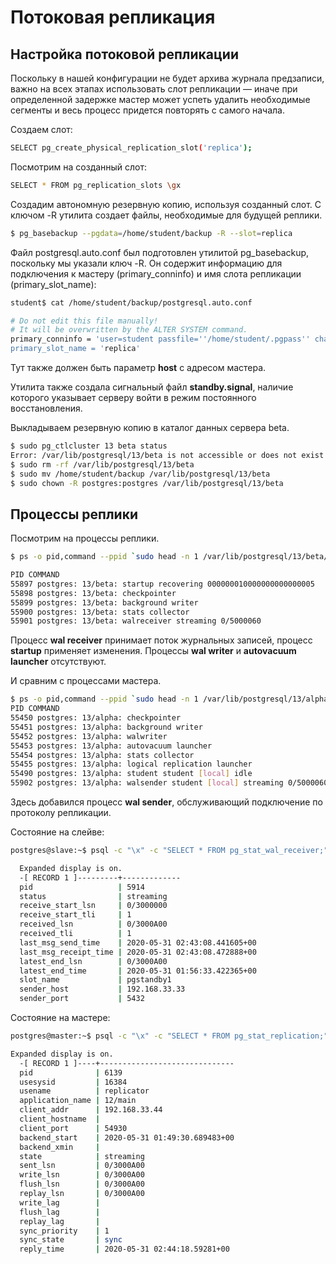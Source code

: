 # Потоковая репликация
## Настройка потоковой репликации

Поскольку в нашей конфигурации не будет архива журнала предзаписи, важно на всех этапах использовать слот репликации — иначе при определенной задержке мастер может успеть удалить
необходимые сегменты и весь процесс придется повторять с самого начала.

Создаем слот:
```bash
SELECT pg_create_physical_replication_slot('replica');
```

Посмотрим на созданный слот:
```bash
SELECT * FROM pg_replication_slots \gx
```
Создадим автономную резервную копию, используя созданный слот. С ключом -R утилита создает файлы, необходимые для будущей реплики.
```bash
$ pg_basebackup --pgdata=/home/student/backup -R --slot=replica
```

Файл postgresql.auto.conf был подготовлен утилитой pg\_basebackup, поскольку мы указали ключ -R. Он содержит информацию для подключения к мастеру (primary_conninfo) и имя слота
репликации (primary\_slot_name):
```bash
student$ cat /home/student/backup/postgresql.auto.conf
```

```bash
# Do not edit this file manually!
# It will be overwritten by the ALTER SYSTEM command.
primary_conninfo = 'user=student passfile=''/home/student/.pgpass'' channel_binding=prefer host=''/var/run/postgresql'' port=5432 sslmode=prefer sslcompression=0 sslsni=1 ssl_min_protocol_version=
primary_slot_name = 'replica'
```
Тут также должен быть параметр **host** с адресом мастера.

Утилита также создала сигнальный файл **standby.signal**, наличие которого указывает серверу войти в режим постоянного восстановления.

Выкладываем резервную копию в каталог данных сервера beta.
```bash
$ sudo pg_ctlcluster 13 beta status
Error: /var/lib/postgresql/13/beta is not accessible or does not exist
$ sudo rm -rf /var/lib/postgresql/13/beta
$ sudo mv /home/student/backup /var/lib/postgresql/13/beta
$ sudo chown -R postgres:postgres /var/lib/postgresql/13/beta
```

## Процессы реплики
Посмотрим на процессы реплики.
```bash
$ ps -o pid,command --ppid `sudo head -n 1 /var/lib/postgresql/13/beta/postmaster.pid`
```

```bash
PID COMMAND
55897 postgres: 13/beta: startup recovering 000000010000000000000005
55898 postgres: 13/beta: checkpointer
55899 postgres: 13/beta: background writer
55900 postgres: 13/beta: stats collector
55901 postgres: 13/beta: walreceiver streaming 0/5000060
```

Процесс **wal receiver** принимает поток журнальных записей, процесс **startup** применяет изменения.
Процессы **wal writer** и **autovacuum launcher** отсутствуют.

И сравним с процессами мастера.
```bash
$ ps -o pid,command --ppid `sudo head -n 1 /var/lib/postgresql/13/alpha/postmaster.pid`
PID COMMAND
55450 postgres: 13/alpha: checkpointer
55451 postgres: 13/alpha: background writer
55452 postgres: 13/alpha: walwriter
55453 postgres: 13/alpha: autovacuum launcher
55454 postgres: 13/alpha: stats collector
55455 postgres: 13/alpha: logical replication launcher
55490 postgres: 13/alpha: student student [local] idle
55902 postgres: 13/alpha: walsender student [local] streaming 0/5000060
```

Здесь добавился процесс **wal sender**, обслуживающий подключение по протоколу репликации.

Состояние на слейве:

```bash
postgres@slave:~$ psql -c "\x" -c "SELECT * FROM pg_stat_wal_receiver;"

  Expanded display is on.
  -[ RECORD 1 ]---------+-------------
  pid                   | 5914
  status                | streaming
  receive_start_lsn     | 0/3000000
  receive_start_tli     | 1
  received_lsn          | 0/3000A00
  received_tli          | 1
  last_msg_send_time    | 2020-05-31 02:43:08.441605+00
  last_msg_receipt_time | 2020-05-31 02:43:08.472888+00
  latest_end_lsn        | 0/3000A00
  latest_end_time       | 2020-05-31 01:56:33.422365+00
  slot_name             | pgstandby1
  sender_host           | 192.168.33.33
  sender_port           | 5432
```

Состояние на мастере:
```bash
postgres@master:~$ psql -c "\x" -c "SELECT * FROM pg_stat_replication;"

Expanded display is on.
  -[ RECORD 1 ]----+------------------------------
  pid              | 6139
  usesysid         | 16384
  usename          | replicator
  application_name | 12/main
  client_addr      | 192.168.33.44
  client_hostname  |
  client_port      | 54930
  backend_start    | 2020-05-31 01:49:30.689483+00
  backend_xmin     |
  state            | streaming
  sent_lsn         | 0/3000A00
  write_lsn        | 0/3000A00
  flush_lsn        | 0/3000A00
  replay_lsn       | 0/3000A00
  write_lag        |
  flush_lag        |
  replay_lag       |
  sync_priority    | 1
  sync_state       | sync
  reply_time       | 2020-05-31 02:44:18.59281+00
```
